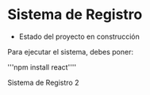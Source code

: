 <h1>Sistema de Registro</h1>

- Estado del proyecto en construcción

Para ejecutar el sistema, debes poner:

'''npm install react''''

Sistema de Registro 2

